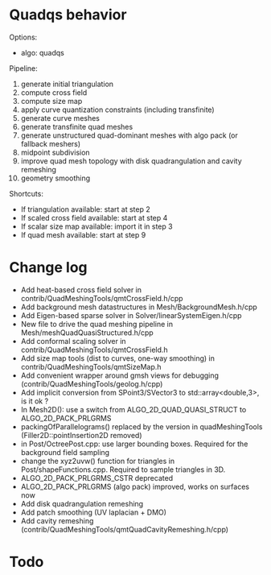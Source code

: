 # Quadqs behavior

Options:

- algo: quadqs

Pipeline:

1. generate initial triangulation
2. compute cross field
3. compute size map 
4. apply curve quantization constraints (including transfinite)
5. generate curve meshes
6. generate transfinite quad meshes
7. generate unstructured quad-dominant meshes with algo pack (or fallback meshers)
8. midpoint subdivision
9. improve quad mesh topology with disk quadrangulation and cavity remeshing
10. geometry smoothing

Shortcuts:

- If triangulation available: start at step 2
- If scaled cross field available: start at step 4
- If scalar size map available: import it in step 3
- If quad mesh available: start at step 9


# Change log

- Add heat-based cross field solver in contrib/QuadMeshingTools/qmtCrossField.h/cpp
- Add background mesh datastructures in Mesh/BackgroundMesh.h/cpp
- Add Eigen-based sparse solver in Solver/linearSystemEigen.h/cpp
- New file to drive the quad meshing pipeline in Mesh/meshQuadQuasiStructured.h/cpp
- Add conformal scaling solver in contrib/QuadMeshingTools/qmtCrossField.h
- Add size map tools (dist to curves, one-way smoothing) in contrib/QuadMeshingTools/qmtSizeMap.h
- Add convenient wrapper around gmsh views for debugging (contrib/QuadMeshingTools/geolog.h/cpp)
- Add implicit conversion from SPoint3/SVector3 to std::array<double,3>, is it ok ?
- In Mesh2D(): use a switch from ALGO_2D_QUAD_QUASI_STRUCT to ALGO_2D_PACK_PRLGRMS
- packingOfParallelograms() replaced by the version in quadMeshingTools (Filler2D::pointInsertion2D removed)
- in Post/OctreePost.cpp: use larger bounding boxes. Required for the background field sampling
- change the xyz2uvw() function for triangles in Post/shapeFunctions.cpp. Required to sample triangles in 3D.
- ALGO_2D_PACK_PRLGRMS_CSTR deprecated
- ALGO_2D_PACK_PRLGRMS (algo pack) improved, works on surfaces now
- Add disk quadrangulation remeshing
- Add patch smoothing (UV laplacian + DMO)
- Add cavity remeshing (contrib/QuadMeshingTools/qmtQuadCavityRemeshing.h/cpp)

# Todo



